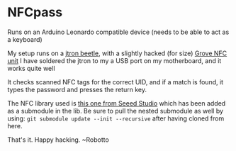 # NFCpass
Runs on an Arduino Leonardo compatible device (needs to be able to act as a keyboard)

My setup runs on a [jtron beetle](http://www.dfrobot.com/wiki/index.php/Beetle_SKU:DFR0282), with a slightly hacked (for size) [Grove NFC unit](http://www.seeedstudio.com/depot/Grove-NFC-p-1804.html) I have soldered the jtron to my a USB port on my motherboard, and it works quite well

It checks scanned NFC tags for the correct UID, and if a match is found, it types the password and presses the return key.

The NFC library used is [this one from Seeed Studio](https://github.com/Seeed-Studio/PN532/) which has been added as a submodule in the lib. Be sure to pull the nested submodule as well by using:
```git submodule update --init --recursive```
after having cloned from here.

That's it. Happy hacking.
~Robotto
